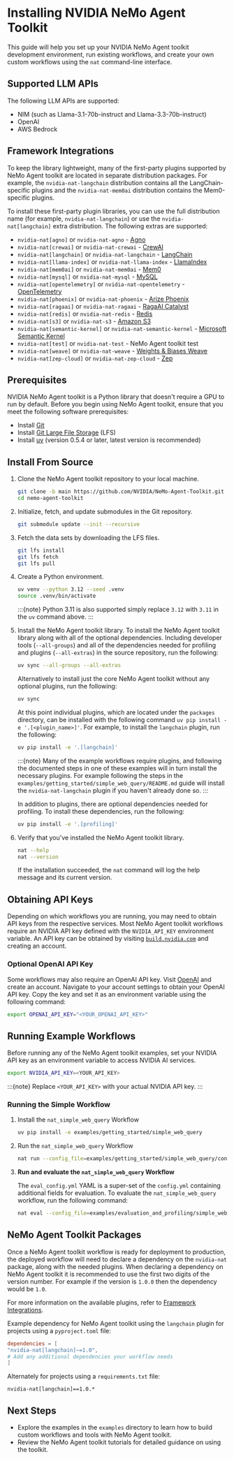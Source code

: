 <!--
SPDX-FileCopyrightText: Copyright (c) 2025, NVIDIA CORPORATION & AFFILIATES. All rights reserved.
SPDX-License-Identifier: Apache-2.0

Licensed under the Apache License, Version 2.0 (the "License");
you may not use this file except in compliance with the License.
You may obtain a copy of the License at

http://www.apache.org/licenses/LICENSE-2.0

Unless required by applicable law or agreed to in writing, software
distributed under the License is distributed on an "AS IS" BASIS,
WITHOUT WARRANTIES OR CONDITIONS OF ANY KIND, either express or implied.
See the License for the specific language governing permissions and
limitations under the License.
-->

# Installing NVIDIA NeMo Agent Toolkit

This guide will help you set up your NVIDIA NeMo Agent toolkit development environment, run existing workflows, and create your own custom workflows using the `nat` command-line interface.

## Supported LLM APIs

The following LLM APIs are supported:

- NIM (such as Llama-3.1-70b-instruct and Llama-3.3-70b-instruct)
- OpenAI
- AWS Bedrock

## Framework Integrations

To keep the library lightweight, many of the first-party plugins supported by NeMo Agent toolkit are located in separate distribution packages. For example, the `nvidia-nat-langchain` distribution contains all the LangChain-specific plugins and the `nvidia-nat-mem0ai` distribution contains the Mem0-specific plugins.

To install these first-party plugin libraries, you can use the full distribution name (for example, `nvidia-nat-langchain`) or use the `nvidia-nat[langchain]` extra distribution. The following extras are supported:

- `nvidia-nat[agno]` or `nvidia-nat-agno` - [Agno](https://agno.com/)
- `nvidia-nat[crewai]` or `nvidia-nat-crewai` - [CrewAI](https://www.crewai.com/)
- `nvidia-nat[langchain]` or `nvidia-nat-langchain` - [LangChain](https://www.langchain.com/)
- `nvidia-nat[llama-index]` or `nvidia-nat-llama-index` - [LlamaIndex](https://www.llamaindex.ai/)
- `nvidia-nat[mem0ai]` or `nvidia-nat-mem0ai` - [Mem0](https://mem0.ai/)
- `nvidia-nat[mysql]` or `nvidia-nat-mysql` - [MySQL](https://www.mysql.com/)
- `nvidia-nat[opentelemetry]` or `nvidia-nat-opentelemetry` - [OpenTelemetry](https://opentelemetry.io/)
- `nvidia-nat[phoenix]` or `nvidia-nat-phoenix` - [Arize Phoenix](https://arize.com/docs/phoenix)
- `nvidia-nat[ragaai]` or `nvidia-nat-ragaai` - [RagaAI Catalyst](https://raga.ai/)
- `nvidia-nat[redis]` or `nvidia-nat-redis` - [Redis](https://redis.io/)
- `nvidia-nat[s3]` or `nvidia-nat-s3` - [Amazon S3](https://aws.amazon.com/s3/)
- `nvidia-nat[semantic-kernel]` or `nvidia-nat-semantic-kernel` - [Microsoft Semantic Kernel](https://learn.microsoft.com/en-us/semantic-kernel/)
- `nvidia-nat[test]` or `nvidia-nat-test` - NeMo Agent toolkit test
- `nvidia-nat[weave]` or `nvidia-nat-weave` - [Weights & Biases Weave](https://weave-docs.wandb.ai)
- `nvidia-nat[zep-cloud]` or `nvidia-nat-zep-cloud` - [Zep](https://www.getzep.com/)


## Prerequisites

NVIDIA NeMo Agent toolkit is a Python library that doesn't require a GPU to run by default. Before you begin using NeMo Agent toolkit, ensure that you meet the following software prerequisites:

- Install [Git](https://git-scm.com/)
- Install [Git Large File Storage](https://git-lfs.github.com/) (LFS)
- Install [uv](https://docs.astral.sh/uv/getting-started/installation/) (version 0.5.4 or later, latest version is recommended)

## Install From Source

1. Clone the NeMo Agent toolkit repository to your local machine.
    ```bash
    git clone -b main https://github.com/NVIDIA/NeMo-Agent-Toolkit.git nemo-agent-toolkit
    cd nemo-agent-toolkit
    ```

1. Initialize, fetch, and update submodules in the Git repository.
    ```bash
    git submodule update --init --recursive
    ```

1. Fetch the data sets by downloading the LFS files.
    ```bash
    git lfs install
    git lfs fetch
    git lfs pull
    ```

1. Create a Python environment.
    ```bash
    uv venv --python 3.12 --seed .venv
    source .venv/bin/activate
    ```
    :::{note}
    Python 3.11 is also supported simply replace `3.12` with `3.11` in the `uv` command above.
    :::

1. Install the NeMo Agent toolkit library.
    To install the NeMo Agent toolkit library along with all of the optional dependencies. Including developer tools (`--all-groups`) and all of the dependencies needed for profiling and plugins (`--all-extras`) in the source repository, run the following:
    ```bash
    uv sync --all-groups --all-extras
    ```

    Alternatively to install just the core NeMo Agent toolkit without any optional plugins, run the following:
    ```bash
    uv sync
    ```

    At this point individual plugins, which are located under the `packages` directory, can be installed with the following command `uv pip install -e '.[<plugin_name>]'`.
    For example, to install the `langchain` plugin, run the following:
    ```bash
    uv pip install -e '.[langchain]'
    ```

    :::{note}
    Many of the example workflows require plugins, and following the documented steps in one of these examples will in turn install the necessary plugins. For example following the steps in the `examples/getting_started/simple_web_query/README.md` guide will install the `nvidia-nat-langchain` plugin if you haven't already done so.
    :::

    In addition to plugins, there are optional dependencies needed for profiling. To install these dependencies, run the following:
    ```bash
    uv pip install -e '.[profiling]'
    ```
1. Verify that you've installed the NeMo Agent toolkit library.

     ```bash
     nat --help
     nat --version
     ```

     If the installation succeeded, the `nat` command will log the help message and its current version.


## Obtaining API Keys
Depending on which workflows you are running, you may need to obtain API keys from the respective services. Most NeMo Agent toolkit workflows require an NVIDIA API key defined with the `NVIDIA_API_KEY` environment variable. An API key can be obtained by visiting [`build.nvidia.com`](https://build.nvidia.com/) and creating an account.

### Optional OpenAI API Key
Some workflows may also require an OpenAI API key. Visit [OpenAI](https://openai.com/) and create an account. Navigate to your account settings to obtain your OpenAI API key. Copy the key and set it as an environment variable using the following command:

```bash
export OPENAI_API_KEY="<YOUR_OPENAI_API_KEY>"
```

## Running Example Workflows

Before running any of the NeMo Agent toolkit examples, set your NVIDIA API key as an
environment variable to access NVIDIA AI services.

```bash
export NVIDIA_API_KEY=<YOUR_API_KEY>
```

:::{note}
Replace `<YOUR_API_KEY>` with your actual NVIDIA API key.
:::

### Running the Simple Workflow

1. Install the `nat_simple_web_query` Workflow

    ```bash
    uv pip install -e examples/getting_started/simple_web_query
    ```

2. Run the `nat_simple_web_query` Workflow

    ```bash
    nat run --config_file=examples/getting_started/simple_web_query/configs/config.yml --input "What is LangSmith"
    ```

3. **Run and evaluate the `nat_simple_web_query` Workflow**

    The `eval_config.yml` YAML is a super-set of the `config.yml` containing additional fields for evaluation. To evaluate the `nat_simple_web_query` workflow, run the following command:
    ```bash
    nat eval --config_file=examples/evaluation_and_profiling/simple_web_query_eval/configs/eval_config.yml
    ```


## NeMo Agent Toolkit Packages
Once a NeMo Agent toolkit workflow is ready for deployment to production, the deployed workflow will need to declare a dependency on the `nvidia-nat` package, along with the needed plugins. When declaring a dependency on NeMo Agent toolkit it is recommended to use the first two digits of the version number. For example if the version is `1.0.0` then the dependency would be `1.0`.

For more information on the available plugins, refer to [Framework Integrations](#framework-integrations).

Example dependency for NeMo Agent toolkit using the `langchain` plugin for projects using a `pyproject.toml` file:
```toml
dependencies = [
"nvidia-nat[langchain]~=1.0",
# Add any additional dependencies your workflow needs
]
```

Alternately for projects using a `requirements.txt` file:
```
nvidia-nat[langchain]==1.0.*
```

## Next Steps

* Explore the examples in the `examples` directory to learn how to build custom workflows and tools with NeMo Agent toolkit.
* Review the NeMo Agent toolkit tutorials for detailed guidance on using the toolkit.
